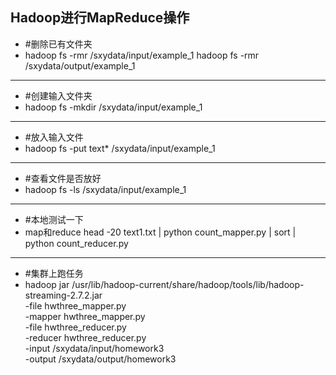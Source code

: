 ## Hadoop进行MapReduce操作
- #删除已有文件夹
- hadoop fs -rmr /sxydata/input/example_1
hadoop fs -rmr /sxydata/output/example_1




---

- #创建输入文件夹
- hadoop fs -mkdir /sxydata/input/example_1



---

- #放入输入文件
- hadoop fs -put text* /sxydata/input/example_1



---

- #查看文件是否放好
- hadoop fs -ls /sxydata/input/example_1


---

- #本地测试一下
- map和reduce
head -20 text1.txt | python count_mapper.py | sort | python count_reducer.py


---

- #集群上跑任务
- hadoop jar /usr/lib/hadoop-current/share/hadoop/tools/lib/hadoop-streaming-2.7.2.jar \
-file hwthree_mapper.py \
-mapper hwthree_mapper.py  \
-file hwthree_reducer.py \
-reducer hwthree_reducer.py \
-input /sxydata/input/homework3 \
-output /sxydata/output/homework3